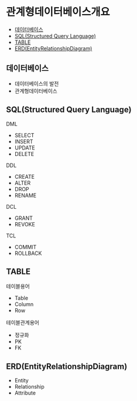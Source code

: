 # 관계형데이터베이스개요
- [데이터베이스](#데이터베이스)
- [SQL(Structured Query Language)](#sqlstructured-query-language)
- [TABLE](#table)
- [ERD(EntityRelationshipDiagram)](#erdentityrelationshipdiagram)

## 데이터베이스
- 데이터베이스의 발전
- 관계형데이터베이스

## SQL(Structured Query Language)
DML
- SELECT
- INSERT
- UPDATE
- DELETE

DDL
- CREATE
- ALTER
- DROP
- RENAME

DCL
- GRANT
- REVOKE

TCL
- COMMIT
- ROLLBACK

## TABLE
테이블용어
- Table
- Column
- Row

테이블관계용어
- 정규화
- PK
- FK

## ERD(EntityRelationshipDiagram)
- Entity
- Relationship
- Attribute
